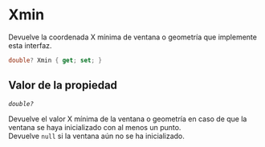 # Xmin

Devuelve la coordenada X mínima de ventana o geometría que implemente esta interfaz.

```csharp
double? Xmin { get; set; }
```

## Valor de la propiedad

_`double?`_

Devuelve el valor X mínima de la ventana o geometría en caso de que la ventana se haya inicializado con al menos un punto.  
Devuelve `null` si la ventana aún no se ha inicializado.

